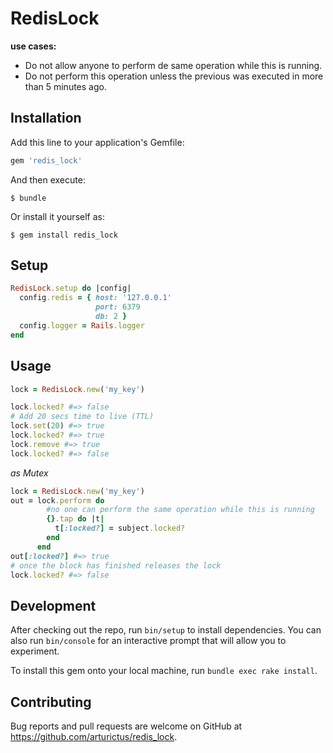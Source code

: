 # RedisLock
**use cases:**

- Do not allow anyone to perform de same operation while this is running.
- Do not perform this operation unless the previous was executed in more than 5 minutes ago.

## Installation

Add this line to your application's Gemfile:

```ruby
gem 'redis_lock'
```

And then execute:

    $ bundle

Or install it yourself as:

    $ gem install redis_lock

## Setup

```ruby
RedisLock.setup do |config|
  config.redis = { host: '127.0.0.1'
                   port: 6379
                   db: 2 }
  config.logger = Rails.logger
end
```

## Usage

```ruby
lock = RedisLock.new('my_key')

lock.locked? #=> false
# Add 20 secs time to live (TTL)
lock.set(20) #=> true
lock.locked? #=> true
lock.remove #=> true
lock.locked? #=> false
```
_as Mutex_
```ruby
lock = RedisLock.new('my_key')
out = lock.perform do
        #no one can perform the same operation while this is running
        {}.tap do |t|
          t[:locked?] = subject.locked?
        end
      end
out[:locked?] #=> true
# once the block has finished releases the lock
lock.locked? #=> false
```

## Development

After checking out the repo, run `bin/setup` to install dependencies. You can also run `bin/console` for an interactive prompt that will allow you to experiment.

To install this gem onto your local machine, run `bundle exec rake install`.

## Contributing

Bug reports and pull requests are welcome on GitHub at https://github.com/arturictus/redis_lock.
